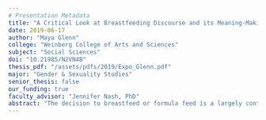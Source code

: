 ```yaml
---
# Presentation Metadata
title: "A Critical Look at Breastfeeding Discourse and its Meaning-Making Work for Mothers"
date: 2019-06-17
author: "Maya Glenn"
college: "Weinberg College of Arts and Sciences"
subject: "Social Sciences"
doi: "10.21985/N2VN4B"
thesis_pdf: "/assets/pdfs/2019/Expo_Glenn.pdf"
major: "Gender & Sexuality Studies"
senior_thesis: false
our_funding: true
faculty_advisor: "Jennifer Nash, PhD"
abstract: "The decision to breastfeed or formula feed is a largely contested one by mothers, healthcare administrators, and politicians. Yet, research suggests that both breastfeeding and formula feeding are healthy ways to provide nourishment to newborn babies. Considering this, I sought to analyze why this decision is such a site of contestation. I did this by critically analyzing the meaning-making work that breastfeeding discourse had for women during the historically significant moment when Rhode Island, Massachusetts, and New York implemented measures limiting mothers’ ability to access formula in hospitals between 2011 and 2012. I identified and analyzed recurring themes in blog posts and articles on news websites that highlighted how both the healthcare administrators and politicians in favor of these pro-breastfeeding efforts and their critics discussed breastfeeding and formula feeding. I found that the pro-breastfeeding politicians and healthcare administrators did not meaningfully center the desires of the very bodies being discussed- the mothers. They also positioned formula feeding mothers as immoral and lazy. I argue that both of these sentiments discursively dehumanize mothers. Even whilst the critics provided critiques that meaningfully recentered mothers’ desires, they also made discursive choices that epitomized breastfeeding in ways that supported the pro-breastfeeding discourse that dehumanized women. This research is of significance because it helps us understand that institutional pro-breastfeeding efforts are less about the nourishment of infants and more-so about disregarding the desires that mothers have for their bodies, life experiences, and children, as well as placing moral judgements onto mothers in ways that dehumanize them."
---
```

